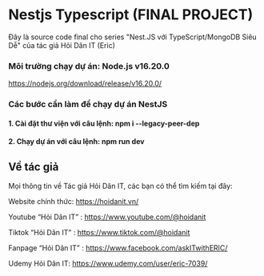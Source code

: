 # Nestjs Typescript (FINAL PROJECT)
Đây là source code final cho series "Nest.JS với TypeScript/MongoDB Siêu Dễ" của tác giả Hỏi Dân IT (Eric)

### Môi trường chạy dự án: Node.js v16.20.0
https://nodejs.org/download/release/v16.20.0/

### Các bước cần làm để chạy dự án NestJS

#### 1. Cài đặt thư viện với câu lệnh: npm i --legacy-peer-dep
#### 2. Chạy dự án với câu lệnh: npm run dev

## Về tác giả
Mọi thông tin về Tác giả Hỏi Dân IT, các bạn có thể tìm kiếm tại đây:

Website chính thức: https://hoidanit.vn/

Youtube “Hỏi Dân IT” : https://www.youtube.com/@hoidanit

Tiktok “Hỏi Dân IT” :  https://www.tiktok.com/@hoidanit

Fanpage “Hỏi Dân IT” : https://www.facebook.com/askITwithERIC/

Udemy Hỏi Dân IT: https://www.udemy.com/user/eric-7039/

